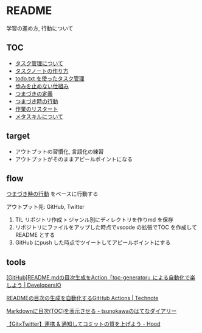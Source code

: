 # README

学習の進め方, 行動について

## TOC

* [タスク管理について](./task_management.md)
* [タスクノートの作り方](./task_note.md)
* [todo.txt を使ったタスク管理](./todo_text.md)
* [歩みを止めない仕組み](./keep_going_forward.md)
* [つまづきの定義](./about_stumble.md)
* [つまづき時の行動](./stumble.md)
* [作業のリスタート](./restart.md)
* [メタスキルについて](./meta_skill.md)

## target

* アウトプットの習慣化, 言語化の練習
* アウトプットがそのままアピールポイントになる

## flow

[つまづき時の行動](./stumble_flow.md) をベースに行動する

アウトプット先: GitHub, Twitter

1. TIL リポジトリ作成 > ジャンル別にディレクトリを作りmd を保存
2. リポジトリにファイルをアップした時点でvscode の拡張でTOC を作成してREADME とする
3. GitHub にpush した時点でツイートしてアピールポイントにする

## tools

[\[GitHub\]README\.mdの目次生成をAction「toc\-generator」による自動化で楽しよう \| DevelopersIO](https://dev.classmethod.jp/articles/auto-generate-toc-on-readme-by-actions/)

[READMEの目次の生成を自動化するGitHub Actions \| Technote](https://technote.space/develop/toc-generator)

[Markdownに目次\(TOC\)を表示させる \- tsunokawaのはてなダイアリー](https://tsunokawa.hatenablog.com/entry/2016/04/21/144537)

[【Git×Twitter】連携 &amp; 通知してコミットの質を上げよう \- Hood](https://b-hood.site/articles/gitwitter/)
